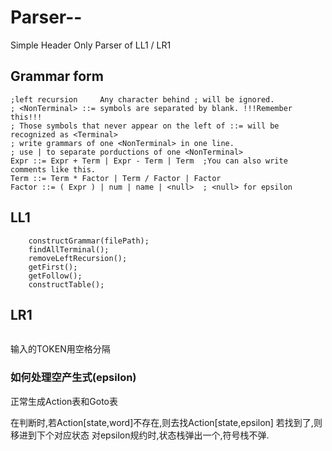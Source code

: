 # Parser--
Simple Header Only Parser of LL1 / LR1
## Grammar form
```
;left recursion     Any character behind ; will be ignored.
; <NonTerminal> ::= symbols are separated by blank. !!!Remember this!!!
; Those symbols that never appear on the left of ::= will be recognized as <Terminal>
; write grammars of one <NonTerminal> in one line.
; use | to separate porductions of one <NonTerminal>
Expr ::= Expr + Term | Expr - Term | Term  ;You can also write comments like this.
Term ::= Term * Factor | Term / Factor | Factor
Factor ::= ( Expr ) | num | name | <null>  ; <null> for epsilon
```
## LL1
```
    constructGrammar(filePath);
    findAllTerminal();
    removeLeftRecursion();
    getFirst();
    getFollow();
    constructTable();
```


## LR1
```

```
输入的TOKEN用空格分隔
###  如何处理空产生式(epsilon)
正常生成Action表和Goto表

在判断时,若Action[state,word]不存在,则去找Action[state,epsilon]
若找到了,则移进到下个对应状态
对epsilon规约时,状态栈弹出一个,符号栈不弹.
